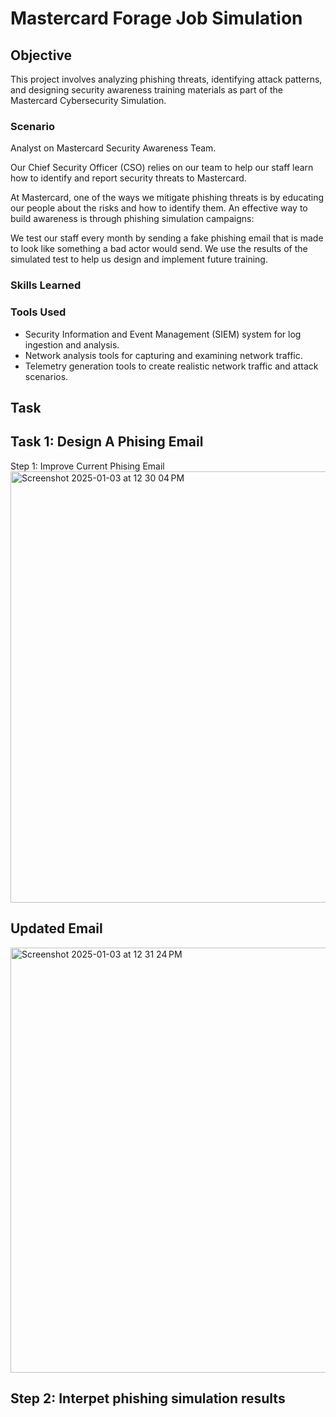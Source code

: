 # Mastercard Forage Job Simulation

## Objective

This project involves analyzing phishing threats, identifying attack patterns, and designing security awareness training materials as part of the Mastercard Cybersecurity Simulation.

### Scenario
Analyst on Mastercard Security Awareness Team.

Our Chief Security Officer (CSO) relies on our team to help our staff learn how to identify and report security threats to Mastercard.

At Mastercard, one of the ways we mitigate phishing threats is by educating our people about the risks and how to identify them. An effective way to build awareness is through phishing simulation campaigns:

We test our staff every month by sending a fake phishing email that is made to look like something a bad actor would send.
We use the results of the simulated test to help us design and implement future training.

### Skills Learned



### Tools Used

- Security Information and Event Management (SIEM) system for log ingestion and analysis.
- Network analysis tools for capturing and examining network traffic.
- Telemetry generation tools to create realistic network traffic and attack scenarios.

## Task

## Task 1: Design A Phising Email
Step 1: Improve Current Phising Email
<img width="690" alt="Screenshot 2025-01-03 at 12 30 04 PM" src="https://github.com/user-attachments/assets/36efefab-4011-46bd-9ad0-143bc49b0d11" />
## Updated Email
<img width="680" alt="Screenshot 2025-01-03 at 12 31 24 PM" src="https://github.com/user-attachments/assets/3c01770d-eab7-4259-90f4-272d83297f0d" />



## Step 2: Interpet phishing simulation results


